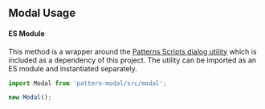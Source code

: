 ## Modal Usage

#### ES Module

This method is a wrapper around the [Patterns Scripts dialog utility](https://github.com/CityOfNewYork/patterns-scripts/tree/main/src/dialog) which is included as a dependency of this project. The utility can be imported as an ES module and instantiated separately.

```javascript
import Modal from 'pattern-modal/src/modal';

new Modal();
```

